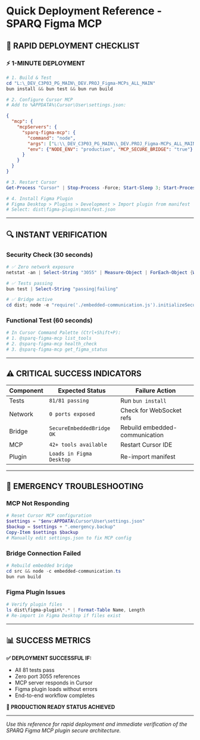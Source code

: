 # Quick Deployment Reference - SPARQ Figma MCP

## 🚀 **RAPID DEPLOYMENT CHECKLIST**

### **⚡ 1-MINUTE DEPLOYMENT**
```powershell
# 1. Build & Test
cd "L:\_DEV_C3P03_PG_MAIN\_DEV.PROJ_Figma-MCPs_ALL_MAIN"
bun install && bun test && bun run build

# 2. Configure Cursor MCP
# Add to %APPDATA%\Cursor\User\settings.json:
```

```json
{
  "mcp": {
    "mcpServers": {
      "sparq-figma-mcp": {
        "command": "node",
        "args": ["L:\\_DEV_C3P03_PG_MAIN\\_DEV.PROJ_Figma-MCPs_ALL_MAIN\\dist\\mcp-server.js"],
        "env": {"NODE_ENV": "production", "MCP_SECURE_BRIDGE": "true"}
      }
    }
  }
}
```

```powershell
# 3. Restart Cursor
Get-Process "Cursor" | Stop-Process -Force; Start-Sleep 3; Start-Process "cursor"

# 4. Install Figma Plugin
# Figma Desktop > Plugins > Development > Import plugin from manifest
# Select: dist\figma-plugin\manifest.json
```

---

## **🔍 INSTANT VERIFICATION**

### **Security Check (30 seconds)**
```powershell
# ✅ Zero network exposure
netstat -an | Select-String "3055" | Measure-Object | ForEach-Object {Write-Host "Port 3055 References: $($_.Count)" -ForegroundColor $(if($_.Count -eq 0){"Green"}else{"Red"})}

# ✅ Tests passing
bun test | Select-String "passing|failing"

# ✅ Bridge active
cd dist; node -e "require('./embedded-communication.js').initializeSecureBridge().then(()=>console.log('✅ Bridge OK')).catch(console.error)"
```

### **Functional Test (60 seconds)**
```powershell
# In Cursor Command Palette (Ctrl+Shift+P):
# 1. @sparq-figma-mcp list_tools
# 2. @sparq-figma-mcp health_check
# 3. @sparq-figma-mcp get_figma_status
```

---

## **⚠️ CRITICAL SUCCESS INDICATORS**

| Component | Expected Status | Failure Action |
|-----------|----------------|----------------|
| Tests | `81/81 passing` | Run `bun install` |
| Network | `0 ports exposed` | Check for WebSocket refs |
| Bridge | `SecureEmbeddedBridge OK` | Rebuild embedded-communication |
| MCP | `42+ tools available` | Restart Cursor IDE |
| Plugin | `Loads in Figma Desktop` | Re-import manifest |

---

## **🔧 EMERGENCY TROUBLESHOOTING**

### **MCP Not Responding**
```powershell
# Reset Cursor MCP configuration
$settings = "$env:APPDATA\Cursor\User\settings.json"
$backup = $settings + ".emergency.backup"
Copy-Item $settings $backup
# Manually edit settings.json to fix MCP config
```

### **Bridge Connection Failed**
```powershell
# Rebuild embedded bridge
cd src && node -c embedded-communication.ts
bun run build
```

### **Figma Plugin Issues**
```powershell
# Verify plugin files
ls dist\figma-plugin\*.* | Format-Table Name, Length
# Re-import in Figma Desktop if files exist
```

---

## **📊 SUCCESS METRICS**

**✅ DEPLOYMENT SUCCESSFUL IF:**
- All 81 tests pass
- Zero port 3055 references
- MCP server responds in Cursor
- Figma plugin loads without errors
- End-to-end workflow completes

**🎉 PRODUCTION READY STATUS ACHIEVED**

---

*Use this reference for rapid deployment and immediate verification of the SPARQ Figma MCP plugin secure architecture.* 